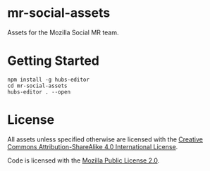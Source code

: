 # mr-social-assets

Assets for the Mozilla Social MR team.

# Getting Started

```
npm install -g hubs-editor
cd mr-social-assets
hubs-editor . --open
```

# License

All assets unless specified otherwise are licensed with the [Creative Commons Attribution-ShareAlike 4.0 International License](https://creativecommons.org/licenses/by-sa/4.0/).

Code is licensed with the [Mozilla Public License 2.0](https://www.mozilla.org/en-US/MPL/).
